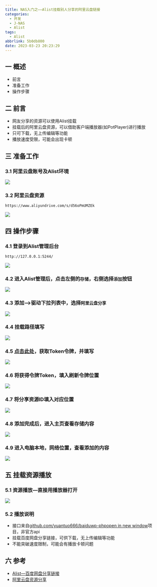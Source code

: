 ```yaml
---
title: NAS入门之——Alist挂载别人分享的阿里云盘链接
categories:
  - 开发
  - J-NAS
  - Alist
tags:
  - Alist
abbrlink: 5b0db800
date: 2023-03-23 20:23:29
---
```

## 一 概述

* 前言
* 准备工作
* 操作步骤

<!--more-->

## 二  前言

* 网友分享的资源可以使用Alist挂载
* 挂载后的阿里云盘资源，可以借助客户端播放器(如PotPlayer)进行播放
* 只可下载，无上传编辑等功能
* 播放速度受限，可能会出现卡顿

## 三 准备工作

### 3.1 阿里云盘账号及Alist环境

![][1]

### 3.2 阿里云盘资源

```
https://www.aliyundrive.com/s/d56oPmUMZEk
```

![][2]

## 四 操作步骤

### 4.1 登录到Alist管理后台

```
http://127.0.0.1:5244/
```

![][3]

### 4.2 进入Alist管理后，点击左侧的`存储`，右侧选择`添加`按钮

![][4]

### 4.3 添加—>驱动下拉列表中，选择`阿里云盘分享`

![][5]

### 4.4 挂载路径填写
![][6]

### 4.5 [点击此处][00]，获取Token令牌，并填写
![][7]

### 4.6 将获得令牌Token，填入刷新令牌位置
![][8]

### 4.7 将分享资源ID填入对应位置
![][9]

### 4.8 添加完成后，进入主页查看存储内容

![][10]

### 4.9 进入电脑本地，网络位置，查看添加的内容

![][11]

## 五 挂载资源播放

### 5.1 资源播放—直接用播放器打开
![][12]

### 5.2 播放说明

* 接口来自[github.com/yuantuo666/baiduwp-phpopen in new window](https://github.com/yuantuo666/baiduwp-php)项目，非官方api
* 挂载百度网盘分享链接，可供下载，无上传编辑等功能
* 不能突破速度限制，可能会有播放卡顿问题

## 六 参考

* [Alist—百度网盘分享链接](https://alist.nn.ci/zh/guide/drivers/baidu_share.html)
* [阿里云盘资源分享](https://wp.gxnas.com/11785.html)



[00]:https://alist.nn.ci/zh/guide/drivers/aliyundrive.html
[1]:https://cdn.staticaly.com/gh/PGzxc/CDN/master/blog-nas/nas-alist-add-account-info.png
[2]:https://cdn.staticaly.com/gh/PGzxc/CDN/master/blog-nas/nas-alist-add-share-content.png
[3]:https://cdn.staticaly.com/gh/PGzxc/CDN/master/blog-nas/nas-alist-add-manager-home.png
[4]:https://cdn.staticaly.com/gh/PGzxc/CDN/master/blog-nas/nas-alist-add-manager-storage-add.png
[5]:https://cdn.staticaly.com/gh/PGzxc/CDN/master/blog-nas/nas-alist-add-manager-storage-add-drive.png
[6]:https://cdn.staticaly.com/gh/PGzxc/CDN/master/blog-nas/nas-alist-add-manager-storage-add-path.png
[7]:https://cdn.staticaly.com/gh/PGzxc/CDN/master/blog-nas/nas-alist-add-account-token-get.png
[8]:https://cdn.staticaly.com/gh/PGzxc/CDN/master/blog-nas/nas-alist-add-account-token-set.png
[9]:https://cdn.staticaly.com/gh/PGzxc/CDN/master/blog-nas/nas-alist-add-account-shareid-set.png
[10]:https://cdn.staticaly.com/gh/PGzxc/CDN/master/blog-nas/nas-alist-add-share-finish-home.png
[11]:https://cdn.staticaly.com/gh/PGzxc/CDN/master/blog-nas/nas-alist-add-computer-disk-pan.png
[12]:https://cdn.staticaly.com/gh/PGzxc/CDN/master/blog-nas/nas-alist-add-computer-res-play.png